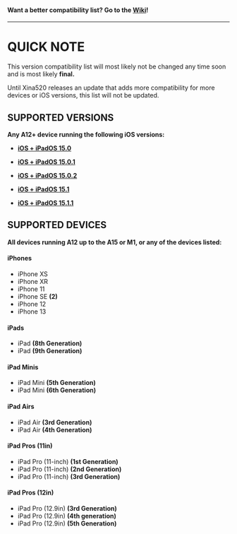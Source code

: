 #### Want a better compatibility list? Go to the [Wiki](https://github.com/NotDarkn/XinaA15/wiki/Compatibility)!
***
# QUICK NOTE
This version compatibility list will most likely not be changed any time soon and is most likely **final.** 

Until Xina520 releases an update that adds more compatibility for more devices or iOS versions, this list will not be updated.

## SUPPORTED VERSIONS
**Any A12+ device running the following iOS versions:**
- [**iOS + iPadOS 15.0**](https://support.apple.com/en-us/HT212788#15) <br>

- [**iOS + iPadOS 15.0.1**](https://support.apple.com/en-us/HT212788#1501) <br>

- [**iOS + iPadOS 15.0.2**](https://support.apple.com/en-us/HT212788#1502) <br>

- [**iOS + iPadOS 15.1**](https://support.apple.com/en-us/HT212788#151) <br>

- [**iOS + iPadOS 15.1.1**](https://support.apple.com/en-us/HT212788#1511) <br>

## SUPPORTED DEVICES
**All devices running A12 up to the A15 or M1, or any of the devices listed:**
#### iPhones
- iPhone XS
- iPhone XR
- iPhone 11
- iPhone SE **(2)**
- iPhone 12
- iPhone 13

#### iPads
- iPad **(8th Generation)**
- iPad **(9th Generation)**

#### iPad Minis
- iPad Mini **(5th Generation)**
- iPad Mini **(6th Generation)**

#### iPad Airs
- iPad Air **(3rd Generation)**
- iPad Air **(4th Generation)**

#### iPad Pros (11in)
- iPad Pro (11-inch) **(1st Generation)**
- iPad Pro (11-inch) **(2nd Generation)**
- iPad Pro (11-inch) **(3rd Generation)**

#### iPad Pros (12in)
- iPad Pro (12.9in) **(3rd Generation)**
- iPad Pro (12.9in) **(4th generation)**
- iPad Pro (12.9in) **(5th Generation)**

